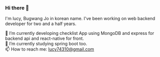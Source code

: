 ### Hi there 👋

I'm lucy, Bugwang Jo in korean name. 
I've been working on web backend developer for two and a half years.

🔭 I’m currently developing checklist App using MongoDB and express for backend api and react-native for front.  
🌱 I’m currently studying spring boot too.  
📫 How to reach me: lucy74310@gmail.com  


<!--
**lucy74310/lucy74310** is a ✨ _special_ ✨ repository because its `README.md` (this file) appears on your GitHub profile.

Here are some ideas to get you started:

- 🔭 I’m currently working on ...
- 🌱 I’m currently learning ...
- 👯 I’m looking to collaborate on ...
- 🤔 I’m looking for help with ...
- 💬 Ask me about ...
- 📫 How to reach me: ...
- 😄 Pronouns: ...
- ⚡ Fun fact: ...
-->
